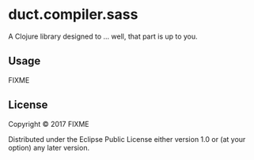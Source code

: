 # duct.compiler.sass

A Clojure library designed to ... well, that part is up to you.

## Usage

FIXME

## License

Copyright © 2017 FIXME

Distributed under the Eclipse Public License either version 1.0 or (at
your option) any later version.
